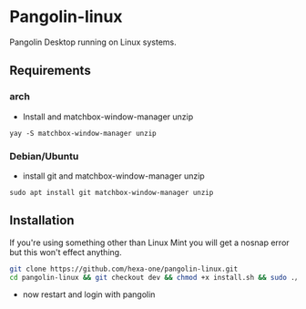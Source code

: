 # Pangolin-linux
Pangolin Desktop running on Linux systems.

## Requirements

### arch

- Install and matchbox-window-manager unzip
```
yay -S matchbox-window-manager unzip
```
### Debian/Ubuntu

- install git and matchbox-window-manager unzip
```
sudo apt install git matchbox-window-manager unzip
```

## Installation

If you're using something other than Linux Mint you will get a nosnap error but this won't effect anything.
```bash
git clone https://github.com/hexa-one/pangolin-linux.git
cd pangolin-linux && git checkout dev && chmod +x install.sh && sudo ./install.sh
```
- now restart and login with pangolin
